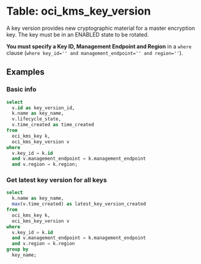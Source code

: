 # Table: oci_kms_key_version

A key version provides new cryptographic material for a master encryption key. The key must be in an ENABLED state to be rotated.

**You must specify a Key ID, Management Endpoint and Region** in a `where` clause (`where key_id='' and management_endpoint='' and region=''`).

## Examples

### Basic info

```sql
select
  v.id as key_version_id,
  k.name as key_name,
  v.lifecycle_state,
  v.time_created as time_created
from
  oci_kms_key k,
  oci_kms_key_version v
where
  v.key_id = k.id
  and v.management_endpoint = k.management_endpoint
  and v.region = k.region;
```

### Get latest key version for all keys

```sql
select
  k.name as key_name,
  max(v.time_created) as latest_key_version_created
from
  oci_kms_key k,
  oci_kms_key_version v
where
  v.key_id = k.id
  and v.management_endpoint = k.management_endpoint
  and v.region = k.region
group by
  key_name;
```
